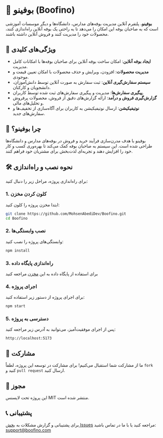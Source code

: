 
# 🍔 **بوفینو (Boofino)**

**بوفینو**، پلتفرم آنلاین مدیریت بوفه‌های مدارس، دانشگاه‌ها و دیگر موسسات آموزشی است که به صاحبان بوفه این امکان را می‌دهد تا به راحتی یک بوفه آنلاین راه‌اندازی کنند، محصولات خود را مدیریت کنند و فروش آنلاین داشته باشند.

## 🚀 **ویژگی‌های کلیدی**

- **ایجاد بوفه آنلاین**: امکان ساخت بوفه آنلاین برای صاحبان بوفه‌ها با امکانات کامل مدیریت.
- **مدیریت محصولات**: افزودن، ویرایش و حذف محصولات با امکان تعیین قیمت و موجودی.
- **سیستم سفارش‌گیری آنلاین**: ثبت سفارش به صورت آنلاین توسط دانش‌آموزان، دانشجویان و کارکنان.
- **پیگیری سفارش‌ها**: مدیریت و پیگیری سفارش‌های ثبت شده توسط کاربران.
- **گزارش‌گیری فروش و درآمد**: ارائه گزارش‌های دقیق از فروش، محصولات پرفروش و تحلیل‌های مالی.
- **نوتیفیکیشن**: ارسال نوتیفیکیشن به کاربران برای آگاه‌سازی از تخفیف‌ها و سفارش‌های جدید.

## 🎯 **چرا بوفینو؟**

بوفینو با هدف مدرن‌سازی فرآیند خرید و فروش در بوفه‌های مدارس و دانشگاه‌ها طراحی شده است. این سیستم به صاحبان بوفه کمک می‌کند تا بهره‌وری کسب و کار خود را افزایش دهند و تجربه‌ای لذت‌بخش برای مشتریان خود فراهم کنند.

## 🛠️ **نحوه نصب و راه‌اندازی**

برای راه‌اندازی پروژه، مراحل زیر را دنبال کنید:

### 1. **کلون کردن مخزن**

ابتدا مخزن پروژه را کلون کنید:

```bash
git clone https://github.com/MohsenAbediDev/Boofino.git
cd Boofino
```

### 2. **نصب وابستگی‌ها**

وابستگی‌های پروژه را نصب کنید:

```bash
npm install
```

### 3. **راه‌اندازی پایگاه داده**

برای استفاده از پایگاه داده به این [مخزن](https://github.com/MohsenAbediDev/Boofino-Server) مراجعه کنید

### 4. **اجرای پروژه**

برای اجرای پروژه از دستور زیر استفاده کنید:

```bash
npm start
```

### 5. **دسترسی به پروژه**

پس از اجرای موفقیت‌آمیز، می‌توانید به آدرس زیر مراجعه کنید:

```
http://localhost:5173
```

## 🤝 **مشارکت**

ما از مشارکت شما استقبال می‌کنیم! برای مشارکت در توسعه این پروژه، لطفاً `fork` کنید و `pull request` ارسال کنید.

## 📄 **مجوز**

این پروژه تحت لایسنس MIT منتشر شده است.

## 📞 **پشتیبانی**

برای پشتیبانی و گزارش مشکلات به [بخش Issues](https://github.com/MohsenAbediDev/Boofino/issues) مراجعه کنید یا با ما در تماس باشید: support@boofino.com
